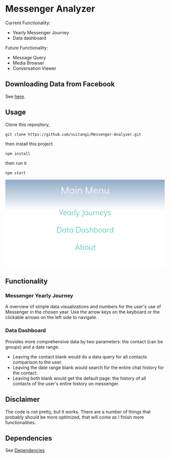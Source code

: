 # Messenger Analyzer
Current Functionality:
- Yearly Messenger Journey
- Data dashboard

Future Functionality:
- Message Query
- Media Browser
- Conversation Viewer

## Downloading Data from Facebook
See [here](https://suitangi.github.io/Messenger-Analyzer/DownloadData).

## Usage
Clone this repository,
```
git clone https://github.com/suitangi/Messenger-Analyzer.git
```
then install this project
```
npm install
```
then run it
```
npm start
```

![Main Menu](https://raw.githubusercontent.com/suitangi/Messenger-Analyzer/master/docs/img/MainMenu.png)

## Functionality
### Messenger Yearly Journey

A overview of simple data visualizations and numbers for the user's use of Messenger in the chosen year.
Use the arrow keys on the keyboard or the clickable arrows on the left side to navigate.

### Data Dashboard
Provides more comprehensive data by two parameters: the contact (can be groups) and a date range.
- Leaving the contact blank would do a data query for all contacts comparison to the user.
- Leaving the date range blank would search for the entire chat history for the contact.
- Leaving both blank would get the default page: the history of all contacts of the user's entire history on messenger.

## Disclaimer
The code is not pretty, but it works. There are a number of things that probably should be more optimized, that will come as I finish more functionalities.

## Dependencies
See [Dependencies](https://github.com/suitangi/Messenger-Analyzer/network/dependencies)
